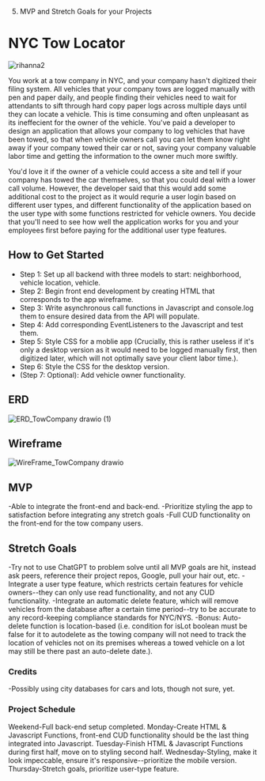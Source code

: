 5. MVP and Stretch Goals for your Projects

# NYC Tow Locator

![rihanna2](https://github.com/user-attachments/assets/91d34404-a7f2-403b-8645-a92068b1eac4)


You work at a tow company in NYC, and your company hasn't digitized their filing system. All vehicles that your company tows are logged manually with pen and paper daily, and people finding their vehicles need to wait for attendants to sift through hard copy paper logs across multiple days until they can locate a vehicle. This is time consuming and often unpleasant as its ineffecient for the owner of the vehicle. You've paid a developer to design an application that allows your company to log vehicles that have been towed, so that when vehicle owners call you can let them know right away if your company towed their car or not, saving your company valuable labor time and getting the information to the owner much more swiftly. 

You'd love it if the owner of a vehicle could access a site and tell if your company has towed the car themselves, so that you could deal with a lower call volume. However, the developer said that this would add some additional cost to the project as it would requrie a user login based on different user types, and different functionality of the application based on the user type with some functions restricted for vehicle owners. You decide that you'll need to see how well the application works for you and your employees first before paying for the additional user type features.

## How to Get Started
- Step 1: Set up all backend with three models to start: neighborhood, vehicle location, vehicle.
- Step 2: Begin front end development by creating HTML that corresponds to the app wireframe.
- Step 3: Write asynchronous call functions in Javascript and console.log them to ensure desired data from the API will populate.
- Step 4: Add corresponding EventListeners to the Javascript and test them.
- Step 5: Style CSS for a moblie app (Crucially, this is rather useless if it's only a desktop version as it would need to be logged manually first, then digitized later, which will not optimally save your client labor time.).
- Step 6: Style the CSS for the desktop version.
- (Step 7: Optional): Add vehicle owner functionality. 


## ERD
![ERD_TowCompany drawio (1)](https://github.com/user-attachments/assets/c2d9b3bb-be5c-4078-aab2-e58c0d09eb70)

## Wireframe
![WireFrame_TowCompany drawio](https://github.com/user-attachments/assets/cee04fe1-03f1-47e0-a338-bd05369d73a3)

## MVP
-Able to integrate the front-end and back-end. 
-Prioritize styling the app to satisfaction before integrating any stretch goals
-Full CUD functionality on the front-end for the tow company users.
## Stretch Goals
-Try not to use ChatGPT to problem solve until all MVP goals are hit, instead ask peers, reference their project repos, Google, pull your hair out, etc.
-Integrate a user type feature, which restricts certain features for vehicle owners--they can only use read functionality, and not any CUD functionality. 
-Integrate an automatic delete feature, which will remove vehicles from the database after a certain time period--try to be accurate to any record-keeping compliance standards for NYC/NYS. 
  -Bonus: Auto-delete function is location-based (i.e. condition for isLot boolean must be false for it to autodelete as the towing company will not need to track the location of vehicles not on its premises whereas a towed vehicle on a lot may still be there past an auto-delete date.). 

### Credits
-Possibly using city databases for cars and lots, though not sure, yet.

### Project Schedule
Weekend-Full back-end setup completed. 
Monday-Create HTML & Javascript Functions, front-end CUD functionality should be the last thing integrated into Javascript.
Tuesday-Finish HTML & Javascript Functions during first half, move on to styling second half. 
Wednesday-Styling, make it look impeccable, ensure it's responsive--prioritize the mobile version.
Thursday-Stretch goals, prioritize user-type feature.

